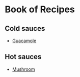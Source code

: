 # Book of Recipes

## Cold sauces
* [Guacamole](guacamole.md)

## Hot sauces
* [Mushroom](Mushroom_Sauce.md)
